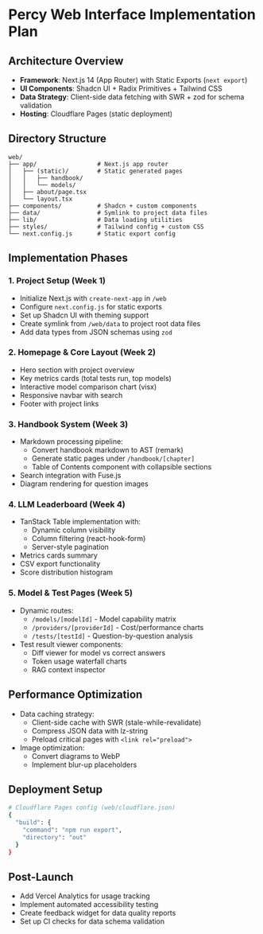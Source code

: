 # Percy Web Interface Implementation Plan

## Architecture Overview
- **Framework**: Next.js 14 (App Router) with Static Exports (`next export`)
- **UI Components**: Shadcn UI + Radix Primitives + Tailwind CSS
- **Data Strategy**: Client-side data fetching with SWR + zod for schema validation
- **Hosting**: Cloudflare Pages (static deployment)

## Directory Structure
```
web/
├── app/                 # Next.js app router
│   ├── (static)/        # Static generated pages
│   │   ├── handbook/    
│   │   └── models/     
│   ├── about/page.tsx   
│   └── layout.tsx
├── components/          # Shadcn + custom components
├── data/                # Symlink to project data files
├── lib/                 # Data loading utilities
├── styles/              # Tailwind config + custom CSS
└── next.config.js       # Static export config
```

## Implementation Phases

### 1. Project Setup (Week 1)
- Initialize Next.js with `create-next-app` in `/web`
- Configure `next.config.js` for static exports
- Set up Shadcn UI with theming support
- Create symlink from `/web/data` to project root data files
- Add data types from JSON schemas using `zod`

### 2. Homepage & Core Layout (Week 2)
- Hero section with project overview
- Key metrics cards (total tests run, top models)
- Interactive model comparison chart (visx)
- Responsive navbar with search
- Footer with project links

### 3. Handbook System (Week 3)
- Markdown processing pipeline:
  - Convert handbook markdown to AST (remark)
  - Generate static pages under `/handbook/[chapter]`
  - Table of Contents component with collapsible sections
- Search integration with Fuse.js
- Diagram rendering for question images

### 4. LLM Leaderboard (Week 4)
- TanStack Table implementation with:
  - Dynamic column visibility
  - Column filtering (react-hook-form)
  - Server-style pagination
- Metrics cards summary
- CSV export functionality
- Score distribution histogram

### 5. Model & Test Pages (Week 5)
- Dynamic routes:
  - `/models/[modelId]` - Model capability matrix
  - `/providers/[providerId]` - Cost/performance charts
  - `/tests/[testId]` - Question-by-question analysis
- Test result viewer components:
  - Diff viewer for model vs correct answers
  - Token usage waterfall charts
  - RAG context inspector

## Performance Optimization
- Data caching strategy:
  - Client-side cache with SWR (stale-while-revalidate)
  - Compress JSON data with lz-string
  - Preload critical pages with `<link rel="preload">`
- Image optimization:
  - Convert diagrams to WebP
  - Implement blur-up placeholders

## Deployment Setup
```bash
# Cloudflare Pages config (web/cloudflare.json)
{
  "build": {
    "command": "npm run export",
    "directory": "out"
  }
}
```

## Post-Launch
- Add Vercel Analytics for usage tracking
- Implement automated accessibility testing
- Create feedback widget for data quality reports
- Set up CI checks for data schema validation
